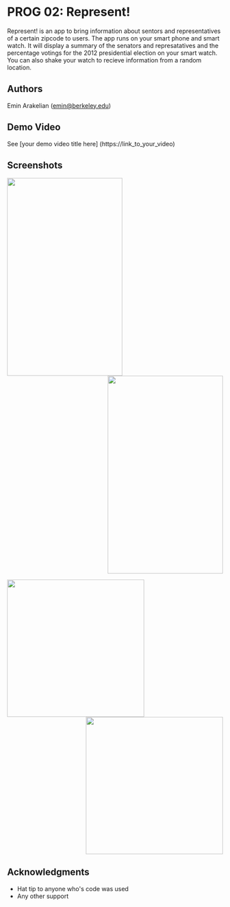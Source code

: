 # PROG 02: Represent!

Represent! is an app to bring information about sentors and representatives of a certain zipcode to users. The app runs on your smart phone and smart watch. It will display a summary of the senators and represatatives and  the percentage votings for the 2012 presidential election on your smart watch. You can also shake your watch to recieve information from a random location.

## Authors

Emin Arakelian ([emin@berkeley.edu](mailto:your_email@berkeley.edu))

## Demo Video

See [your demo video title here] (https://link_to_your_video)

## Screenshots


<div><p><center>
<img src="https://i.imgsafe.org/d8ccfbc.png" width="268.8" height="460.8" align="left"/>
<img src="https://i.imgsafe.org/d9cb81c.png" width="268.8" height="460.8" align="right"/></center></p><BR CLEAR="both"></div>
<p></p>

<div><p><center>
<img src="https://i.imgsafe.org/a7bd914.png" width="320" height="320" align="left"/>
<img src="https://i.imgsafe.org/daa7c7f.png" width="320" height="320" align="right"/></center></p><BR CLEAR="both"></div>
<p></p>


## Acknowledgments

* Hat tip to anyone who's code was used
* Any other support
